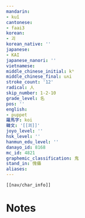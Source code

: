 ```yaml
---
mandarin:
- kuǐ
cantonese:
- faai3
korean:
- 괴
korean_native: ''
japanese:
- KAI
japanese_nanori: ''
vietnamese:
middle_chinese_initial: kʰ
middle_chinese_final: uʌi
stroke_count: '12'
radical: 人
skip_number: 1-2-10
grade_level: 名
pos: ''
english:
- puppet
羅馬字: koi
韓文: '[[쾨]]'
joyo_level: ''
hsk_level: ''
hanmun_edu_level: ''
danayo_id: 8168
mc_id: 4821
graphemic_classification: 鬼
stand_in: 傀儡
aliases:
---
```

```meta-bind-embed
[[nav/char_info]]
```

# Notes
